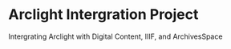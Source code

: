 # Arclight Intergration Project
Intergrating Arclight with Digital Content, IIIF, and ArchivesSpace
